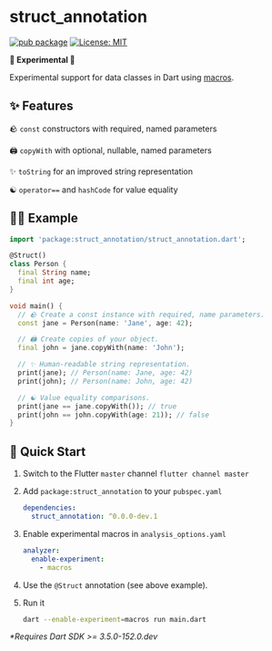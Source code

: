 # struct_annotation

[![pub package](https://img.shields.io/pub/v/struct_annotation.svg)](https://pub.dev/packages/struct_annotation)
[![License: MIT](https://img.shields.io/badge/license-MIT-purple.svg)](https://opensource.org/licenses/MIT)

**🚧 Experimental 🚧**

Experimental support for data classes in Dart using [macros](https://dart.dev/language/macros).

## ✨ Features

🪨 `const` constructors with required, named parameters

🖨️ `copyWith` with optional, nullable, named parameters

✨ `toString` for an improved string representation

☯️ `operator==` and `hashCode` for value equality

## 🧑‍💻 Example

```dart
import 'package:struct_annotation/struct_annotation.dart';

@Struct()
class Person {
  final String name;
  final int age;
}

void main() {
  // 🪨 Create a const instance with required, name parameters.
  const jane = Person(name: 'Jane', age: 42);

  // 🖨️ Create copies of your object.
  final john = jane.copyWith(name: 'John');

  // ✨ Human-readable string representation.
  print(jane); // Person(name: Jane, age: 42)
  print(john); // Person(name: John, age: 42)

  // ☯️ Value equality comparisons.
  print(jane == jane.copyWith()); // true
  print(john == john.copyWith(age: 21)); // false
}
```

## 🚀 Quick Start

1. Switch to the Flutter `master` channel
   `flutter channel master`

1. Add `package:struct_annotation` to your `pubspec.yaml`

   ```yaml
   dependencies:
     struct_annotation: ^0.0.0-dev.1
   ```

1. Enable experimental macros in `analysis_options.yaml`

   ```yaml
   analyzer:
     enable-experiment:
       - macros
   ```

1. Use the `@Struct` annotation (see above example).

1. Run it

   ```sh
   dart --enable-experiment=macros run main.dart
   ```

_\*Requires Dart SDK >= 3.5.0-152.0.dev_
